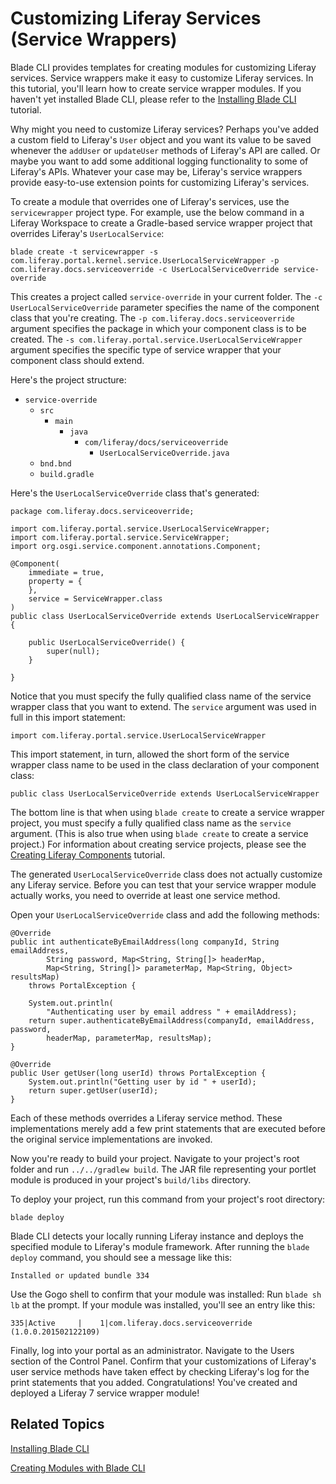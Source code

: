 # Customizing Liferay Services (Service Wrappers) [](id=customizing-liferay-services-service-wrappers)

Blade CLI provides templates for creating modules for customizing Liferay
services. Service wrappers make it easy to customize Liferay services. In
this tutorial, you'll learn how to create service wrapper modules. If you
haven't yet installed Blade CLI, please refer to the
[Installing Blade CLI](/develop/tutorials/-/knowledge_base/7-0/installing-blade-cli)
tutorial.

Why might you need to customize Liferay services? Perhaps you've added a custom
field to Liferay's `User` object and you want its value to be saved whenever the
`addUser` or `updateUser` methods of Liferay's API are called. Or maybe you
want to add some additional logging functionality to some of Liferay's APIs.
Whatever your case may be, Liferay's service wrappers provide easy-to-use
extension points for customizing Liferay's services.

To create a module that overrides one of Liferay's services, use the
`servicewrapper` project type. For example, use the below command in a Liferay
Workspace to create a Gradle-based service wrapper project that overrides
Liferay's `UserLocalService`: 

    blade create -t servicewrapper -s com.liferay.portal.kernel.service.UserLocalServiceWrapper -p com.liferay.docs.serviceoverride -c UserLocalServiceOverride service-override

This creates a project called `service-override` in your current folder. The `-c
UserLocalServiceOverride` parameter specifies the name of the component class
that you're creating. The `-p com.liferay.docs.serviceoverride` argument
specifies the package in which your component class is to be created. The `-s
com.liferay.portal.service.UserLocalServiceWrapper` argument specifies the
specific type of service wrapper that your component class should extend. 

Here's the project structure: 

- `service-override`
    - `src`
        - `main`
            - `java`
                - `com/liferay/docs/serviceoverride`
                    - `UserLocalServiceOverride.java`
    - `bnd.bnd`
    - `build.gradle`

Here's the `UserLocalServiceOverride` class that's generated:

    package com.liferay.docs.serviceoverride;

    import com.liferay.portal.service.UserLocalServiceWrapper;
    import com.liferay.portal.service.ServiceWrapper;
    import org.osgi.service.component.annotations.Component;

    @Component(
        immediate = true,
        property = {
        },
        service = ServiceWrapper.class
    )
    public class UserLocalServiceOverride extends UserLocalServiceWrapper {

        public UserLocalServiceOverride() {
            super(null);
        }

    }

Notice that you must specify the fully qualified class name of the service
wrapper class that you want to extend. The `service` argument was used in full
in this import statement:

    import com.liferay.portal.service.UserLocalServiceWrapper

This import statement, in turn, allowed the short form of the service wrapper
class name to be used in the class declaration of your component class:

    public class UserLocalServiceOverride extends UserLocalServiceWrapper

The bottom line is that when using `blade create` to create a service wrapper
project, you must specify a fully qualified class name as the `service`
argument. (This is also true when using `blade create` to create a service
project.) For information about creating service projects, please see the
[Creating Liferay Components](/develop/tutorials/-/knowledge_base/7-0/creating-liferay-components)
tutorial.

The generated `UserLocalServiceOverride` class does not actually customize any
Liferay service. Before you can test that your service wrapper module actually
works, you need to override at least one service method.

Open your `UserLocalServiceOverride` class and add the following methods:

    @Override
    public int authenticateByEmailAddress(long companyId, String emailAddress,
            String password, Map<String, String[]> headerMap,
            Map<String, String[]> parameterMap, Map<String, Object> resultsMap)
        throws PortalException {

        System.out.println(
            "Authenticating user by email address " + emailAddress);
        return super.authenticateByEmailAddress(companyId, emailAddress, password,
            headerMap, parameterMap, resultsMap);
    }

    @Override
    public User getUser(long userId) throws PortalException {
        System.out.println("Getting user by id " + userId);
        return super.getUser(userId);
    }

Each of these methods overrides a Liferay service method. These implementations
merely add a few print statements that are executed before the original service
implementations are invoked.

Now you're ready to build your project. Navigate to your project's root folder
and run `../../gradlew build`. The JAR file representing your portlet module is
produced in your project's `build/libs` directory.

To deploy your project, run this command from your project's root directory:

    blade deploy

Blade CLI detects your locally running Liferay instance and deploys the
specified module to Liferay's module framework. After running the `blade deploy`
command, you should see a message like this:

    Installed or updated bundle 334

Use the Gogo shell to confirm that your module was installed: Run `blade sh lb`
at the prompt. If your module was installed, you'll see an entry like this:

    335|Active     |    1|com.liferay.docs.serviceoverride (1.0.0.201502122109)

Finally, log into your portal as an administrator. Navigate to the Users section
of the Control Panel. Confirm that your customizations of Liferay's user service
methods have taken effect by checking Liferay's log for the print statements
that you added. Congratulations! You've created and deployed a Liferay 7 service
wrapper module!

## Related Topics [](id=related-topics)

[Installing Blade CLI](/develop/tutorials/-/knowledge_base/7-0/installing-blade-cli)

[Creating Modules with Blade CLI](/develop/tutorials/-/knowledge_base/7-0/creating-modules-with-blade-cli)

